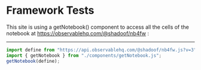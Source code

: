 # Framework Tests

This site is using a getNotebook() component to access all the cells of the notebook at https://observablehq.com/@shadoof/nb4fw :

---

```js
import define from "https://api.observablehq.com/@shadoof/nb4fw.js?v=3";
import { getNotebook } from "./components/getNotebook.js";
getNotebook(define);
```
<div id="notebook"></div>